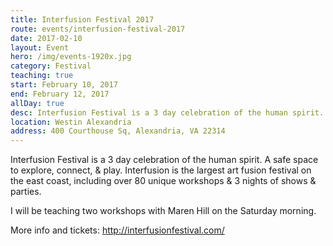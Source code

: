 ```yaml
---
title: Interfusion Festival 2017
route: events/interfusion-festival-2017
date: 2017-02-10
layout: Event
hero: /img/events-1920x.jpg
category: Festival
teaching: true
start: February 10, 2017
end: February 12, 2017
allDay: true
desc: Interfusion Festival is a 3 day celebration of the human spirit.
location: Westin Alexandria
address: 400 Courthouse Sq, Alexandria, VA 22314
---
```


Interfusion Festival is a 3 day celebration of the human spirit. A safe space to explore, connect, & play. Interfusion is the largest art fusion festival on the east coast, including over 80 unique workshops & 3 nights of shows & parties.

I will be teaching two workshops with Maren Hill on the Saturday morning.

More info and tickets:
http://interfusionfestival.com/
